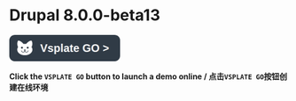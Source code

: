 # Drupal 8.0.0-beta13

<a href="https://www.vsplate.com/?docker-compose=https://github.com/vsplate/dcenvs/drupal/8.0.0-beta13"><img alt="VSPLATE GO" src="https://raw.githubusercontent.com/vsplate/images/master/vsgo_btn.png" width="200px"></a>

**Click the `VSPLATE GO` button to launch a demo online / 点击`VSPLATE GO`按钮创建在线环境**